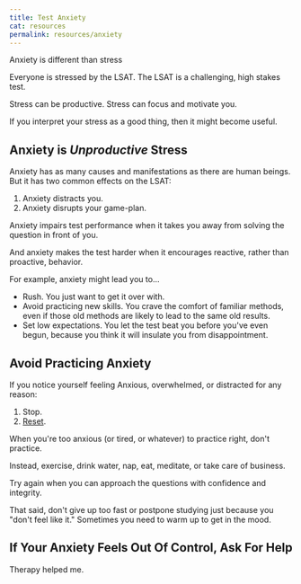 ```yaml
---
title: Test Anxiety
cat: resources
permalink: resources/anxiety
---
```


Anxiety is different than stress

Everyone is stressed by the LSAT. The LSAT is a challenging, high stakes test.

Stress can be productive. Stress can focus and motivate you.

If you interpret your stress as a good thing, then it might become useful.

## Anxiety is *Unproductive* Stress

Anxiety has as many causes and manifestations as there are human beings. But it has two common effects on the LSAT:

1. Anxiety distracts you.
2. Anxiety disrupts your game-plan.

Anxiety impairs test performance when it takes you away from solving the question in front of you.

And anxiety makes the test harder when it encourages reactive, rather than proactive, behavior.

For example, anxiety might lead you to...

- Rush. You just want to get it over with.
- Avoid practicing new skills. You crave the comfort of familiar methods, even if those old methods are likely to lead to the same old results.
- Set low expectations. You let the test beat you before you've even begun, because you think it will insulate you from disappointment.

## Avoid Practicing Anxiety

If you notice yourself feeling Anxious, overwhelmed, or distracted for any reason:

1. Stop.
2. [Reset][1].

When you're too anxious (or tired, or whatever) to practice right, don't practice.

Instead, exercise, drink water, nap, eat, meditate, or take care of business.

Try again when you can approach the questions with confidence and integrity.

That said, don't give up too fast or postpone studying just because you "don't feel like it." Sometimes you need to warm up to get in the mood.

## If Your Anxiety Feels Out Of Control, Ask For Help

Therapy helped me.

[1]: resets.html
